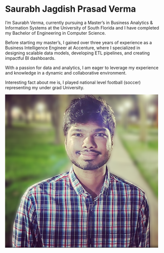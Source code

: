# Saurabh Jagdish Prasad Verma

I’m Saurabh Verma, currently pursuing a Master’s in Business Analytics & Information Systems at the University of South Florida and I have completed my Bachelor of Engineering in Computer Science.

Before starting my master’s, I gained over three years of experience as a Business Intelligence Engineer at Accenture, where I specialized in designing scalable data models, developing ETL pipelines, and creating impactful BI dashboards. 

With a passion for data and analytics, I am eager to leverage my experience and knowledge in a dynamic and collaborative environment. 

Interesting fact about me is, I played national level football (soccer) representing my under grad University. 

![Alt text](Saurabh-Verma.png)
